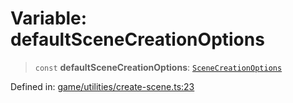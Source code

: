 # Variable: defaultSceneCreationOptions

> `const` **defaultSceneCreationOptions**: [`SceneCreationOptions`](../type-aliases/SceneCreationOptions.md)

Defined in: [game/utilities/create-scene.ts:23](https://github.com/Forge-Game-Engine/Forge/blob/7a38cd584d26e8fac97f61bf2359fb32ea34a7fc/src/game/utilities/create-scene.ts#L23)
